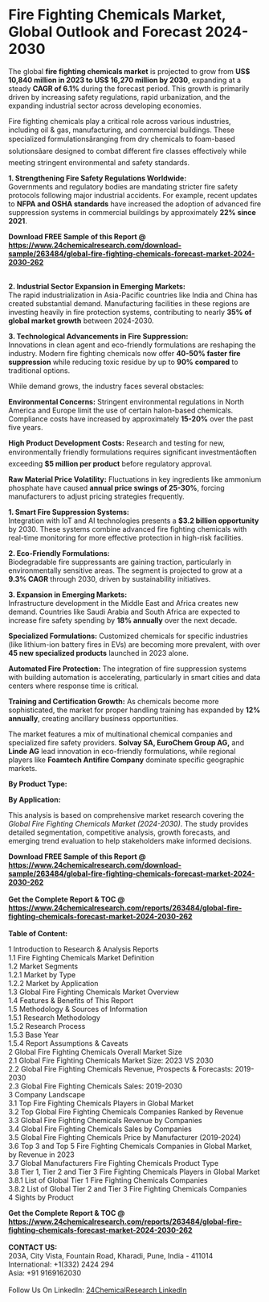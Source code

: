 <h1>Fire Fighting Chemicals Market, Global Outlook and Forecast 2024-2030</h1><p>The global <strong>fire fighting chemicals market</strong> is projected to grow from <strong>US$ 10,840 million in 2023 to US$ 16,270 million by 2030</strong>, expanding at a steady <strong>CAGR of 6.1%</strong> during the forecast period. This growth is primarily driven by increasing safety regulations, rapid urbanization, and the expanding industrial sector across developing economies.</p><p>Fire fighting chemicals play a critical role across various industries, including oil &amp; gas, manufacturing, and commercial buildings. These specialized formulationsâranging from dry chemicals to foam-based solutionsâare designed to combat different fire classes effectively while meeting stringent environmental and safety standards.</p><p><strong>1. Strengthening Fire Safety Regulations Worldwide:</strong><br>
Governments and regulatory bodies are mandating stricter fire safety protocols following major industrial accidents. For example, recent updates to <strong>NFPA and OSHA standards</strong> have increased the adoption of advanced fire suppression systems in commercial buildings by approximately <strong>22% since 2021</strong>.</p><div><b>Download FREE Sample of this Report @ 
            <a href="https://www.24chemicalresearch.com/download-sample/263484/global-fire-fighting-chemicals-forecast-market-2024-2030-262">
            https://www.24chemicalresearch.com/download-sample/263484/global-fire-fighting-chemicals-forecast-market-2024-2030-262</a></b></div><br><p><strong>2. Industrial Sector Expansion in Emerging Markets:</strong><br>
The rapid industrialization in Asia-Pacific countries like India and China has created substantial demand. Manufacturing facilities in these regions are investing heavily in fire protection systems, contributing to nearly <strong>35% of global market growth</strong> between 2024-2030.</p><p><strong>3. Technological Advancements in Fire Suppression:</strong><br>
Innovations in clean agent and eco-friendly formulations are reshaping the industry. Modern fire fighting chemicals now offer <strong>40-50% faster fire suppression</strong> while reducing toxic residue by up to <strong>90% compared</strong> to traditional options.</p><p>While demand grows, the industry faces several obstacles:</p><p><strong>Environmental Concerns:</strong> Stringent environmental regulations in North America and Europe limit the use of certain halon-based chemicals. Compliance costs have increased by approximately <strong>15-20%</strong> over the past five years.</p><p><strong>High Product Development Costs:</strong> Research and testing for new, environmentally friendly formulations requires significant investmentâoften exceeding <strong>$5 million per product</strong> before regulatory approval.</p><p><strong>Raw Material Price Volatility:</strong> Fluctuations in key ingredients like ammonium phosphate have caused <strong>annual price swings of 25-30%</strong>, forcing manufacturers to adjust pricing strategies frequently.</p><p><strong>1. Smart Fire Suppression Systems:</strong><br>
Integration with IoT and AI technologies presents a <strong>$3.2 billion opportunity</strong> by 2030. These systems combine advanced fire fighting chemicals with real-time monitoring for more effective protection in high-risk facilities.</p><p><strong>2. Eco-Friendly Formulations:</strong><br>
Biodegradable fire suppressants are gaining traction, particularly in environmentally sensitive areas. The segment is projected to grow at a <strong>9.3% CAGR</strong> through 2030, driven by sustainability initiatives.</p><p><strong>3. Expansion in Emerging Markets:</strong><br>
Infrastructure development in the Middle East and Africa creates new demand. Countries like Saudi Arabia and South Africa are expected to increase fire safety spending by <strong>18% annually</strong> over the next decade.</p><p><strong>Specialized Formulations:</strong> Customized chemicals for specific industries (like lithium-ion battery fires in EVs) are becoming more prevalent, with over <strong>45 new specialized products</strong> launched in 2023 alone.</p><p><strong>Automated Fire Protection:</strong> The integration of fire suppression systems with building automation is accelerating, particularly in smart cities and data centers where response time is critical.</p><p><strong>Training and Certification Growth:</strong> As chemicals become more sophisticated, the market for proper handling training has expanded by <strong>12% annually</strong>, creating ancillary business opportunities.</p><p>The market features a mix of multinational chemical companies and specialized fire safety providers. <strong>Solvay SA, EuroChem Group AG,</strong> and <strong>Linde AG</strong> lead innovation in eco-friendly formulations, while regional players like <strong>Foamtech Antifire Company</strong> dominate specific geographic markets.</p><p><strong>By Product Type:</strong></p><p><strong>By Application:</strong></p><p>This analysis is based on comprehensive market research covering the <em>Global Fire Fighting Chemicals Market (2024-2030)</em>. The study provides detailed segmentation, competitive analysis, growth forecasts, and emerging trend evaluation to help stakeholders make informed decisions.</p><div><b>Download FREE Sample of this Report @ 
            <a href="https://www.24chemicalresearch.com/download-sample/263484/global-fire-fighting-chemicals-forecast-market-2024-2030-262">
            https://www.24chemicalresearch.com/download-sample/263484/global-fire-fighting-chemicals-forecast-market-2024-2030-262</a></b></div><br><div><b>Get the Complete Report & TOC @ 
            <a href="https://www.24chemicalresearch.com/reports/263484/global-fire-fighting-chemicals-forecast-market-2024-2030-262">
            https://www.24chemicalresearch.com/reports/263484/global-fire-fighting-chemicals-forecast-market-2024-2030-262</a></b></div><br>
            <b>Table of Content:</b><p>1 Introduction to Research & Analysis Reports<br />
    1.1 Fire Fighting Chemicals Market Definition<br />
    1.2 Market Segments<br />
        1.2.1 Market by Type<br />
        1.2.2 Market by Application<br />
    1.3 Global Fire Fighting Chemicals Market Overview<br />
    1.4 Features & Benefits of This Report<br />
    1.5 Methodology & Sources of Information<br />
        1.5.1 Research Methodology<br />
        1.5.2 Research Process<br />
        1.5.3 Base Year<br />
        1.5.4 Report Assumptions & Caveats<br />
2 Global Fire Fighting Chemicals Overall Market Size<br />
    2.1 Global Fire Fighting Chemicals Market Size: 2023 VS 2030<br />
    2.2 Global Fire Fighting Chemicals Revenue, Prospects & Forecasts: 2019-2030<br />
    2.3 Global Fire Fighting Chemicals Sales: 2019-2030<br />
3 Company Landscape<br />
    3.1 Top Fire Fighting Chemicals Players in Global Market<br />
    3.2 Top Global Fire Fighting Chemicals Companies Ranked by Revenue<br />
    3.3 Global Fire Fighting Chemicals Revenue by Companies<br />
    3.4 Global Fire Fighting Chemicals Sales by Companies<br />
    3.5 Global Fire Fighting Chemicals Price by Manufacturer (2019-2024)<br />
    3.6 Top 3 and Top 5 Fire Fighting Chemicals Companies in Global Market, by Revenue in 2023<br />
    3.7 Global Manufacturers Fire Fighting Chemicals Product Type<br />
    3.8 Tier 1, Tier 2 and Tier 3 Fire Fighting Chemicals Players in Global Market<br />
        3.8.1 List of Global Tier 1 Fire Fighting Chemicals Companies<br />
        3.8.2 List of Global Tier 2 and Tier 3 Fire Fighting Chemicals Companies<br />
4 Sights by Product</p><div><b>Get the Complete Report & TOC @ 
            <a href="https://www.24chemicalresearch.com/reports/263484/global-fire-fighting-chemicals-forecast-market-2024-2030-262">
            https://www.24chemicalresearch.com/reports/263484/global-fire-fighting-chemicals-forecast-market-2024-2030-262</a></b></div><br><b>CONTACT US:</b><br>
            203A, City Vista, Fountain Road, Kharadi, Pune, India - 411014<br>
            International: +1(332) 2424 294<br>
            Asia: +91 9169162030 <br><br>
            Follow Us On LinkedIn: <a href="https://www.linkedin.com/company/24chemicalresearch/">24ChemicalResearch LinkedIn</a>